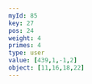 ```yaml
---
myId: 85
key: 27
pos: 24
weight: 4
primes: 4
type: user
value: [439,1,-1,2]
object: [11,16,18,22]
---
```

